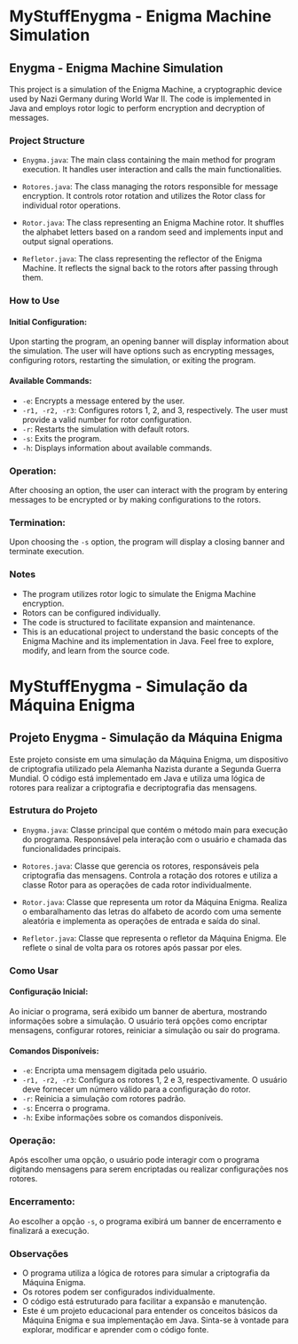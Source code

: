 # MyStuffEnygma -  Enigma Machine Simulation

## Enygma - Enigma Machine Simulation

This project is a simulation of the Enigma Machine, a cryptographic device used by Nazi Germany during World War II. The code is implemented in Java and employs rotor logic to perform encryption and decryption of messages.

### Project Structure

- `Enygma.java`: The main class containing the main method for program execution. It handles user interaction and calls the main functionalities.
  
- `Rotores.java`: The class managing the rotors responsible for message encryption. It controls rotor rotation and utilizes the Rotor class for individual rotor operations.
  
- `Rotor.java`: The class representing an Enigma Machine rotor. It shuffles the alphabet letters based on a random seed and implements input and output signal operations.
  
- `Refletor.java`: The class representing the reflector of the Enigma Machine. It reflects the signal back to the rotors after passing through them.

### How to Use

#### Initial Configuration:

Upon starting the program, an opening banner will display information about the simulation.
The user will have options such as encrypting messages, configuring rotors, restarting the simulation, or exiting the program.

#### Available Commands:

- `-e`: Encrypts a message entered by the user.
- `-r1, -r2, -r3`: Configures rotors 1, 2, and 3, respectively. The user must provide a valid number for rotor configuration.
- `-r`: Restarts the simulation with default rotors.
- `-s`: Exits the program.
- `-h`: Displays information about available commands.

### Operation:

After choosing an option, the user can interact with the program by entering messages to be encrypted or by making configurations to the rotors.

### Termination:

Upon choosing the `-s` option, the program will display a closing banner and terminate execution.

### Notes

- The program utilizes rotor logic to simulate the Enigma Machine encryption.
- Rotors can be configured individually.
- The code is structured to facilitate expansion and maintenance.
- This is an educational project to understand the basic concepts of the Enigma Machine and its implementation in Java. Feel free to explore, modify, and learn from the source code.






# MyStuffEnygma -  Simulação da Máquina Enigma

## Projeto Enygma - Simulação da Máquina Enigma

Este projeto consiste em uma simulação da Máquina Enigma, um dispositivo de criptografia utilizado pela Alemanha Nazista durante a Segunda Guerra Mundial. O código está implementado em Java e utiliza uma lógica de rotores para realizar a criptografia e decriptografia das mensagens.

### Estrutura do Projeto

- `Enygma.java`: Classe principal que contém o método main para execução do programa. Responsável pela interação com o usuário e chamada das funcionalidades principais.
  
- `Rotores.java`: Classe que gerencia os rotores, responsáveis pela criptografia das mensagens. Controla a rotação dos rotores e utiliza a classe Rotor para as operações de cada rotor individualmente.
  
- `Rotor.java`: Classe que representa um rotor da Máquina Enigma. Realiza o embaralhamento das letras do alfabeto de acordo com uma semente aleatória e implementa as operações de entrada e saída do sinal.
  
- `Refletor.java`: Classe que representa o refletor da Máquina Enigma. Ele reflete o sinal de volta para os rotores após passar por eles.

### Como Usar

#### Configuração Inicial:

Ao iniciar o programa, será exibido um banner de abertura, mostrando informações sobre a simulação.
O usuário terá opções como encriptar mensagens, configurar rotores, reiniciar a simulação ou sair do programa.

#### Comandos Disponíveis:

- `-e`: Encripta uma mensagem digitada pelo usuário.
- `-r1, -r2, -r3`: Configura os rotores 1, 2 e 3, respectivamente. O usuário deve fornecer um número válido para a configuração do rotor.
- `-r`: Reinicia a simulação com rotores padrão.
- `-s`: Encerra o programa.
- `-h`: Exibe informações sobre os comandos disponíveis.

### Operação:

Após escolher uma opção, o usuário pode interagir com o programa digitando mensagens para serem encriptadas ou realizar configurações nos rotores.

### Encerramento:

Ao escolher a opção `-s`, o programa exibirá um banner de encerramento e finalizará a execução.

### Observações

- O programa utiliza a lógica de rotores para simular a criptografia da Máquina Enigma.
- Os rotores podem ser configurados individualmente.
- O código está estruturado para facilitar a expansão e manutenção.
- Este é um projeto educacional para entender os conceitos básicos da Máquina Enigma e sua implementação em Java. Sinta-se à vontade para explorar, modificar e aprender com o código fonte.

